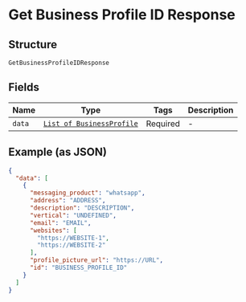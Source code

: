 
# Get Business Profile ID Response

## Structure

`GetBusinessProfileIDResponse`

## Fields

| Name | Type | Tags | Description |
|  --- | --- | --- | --- |
| `data` | [`List of BusinessProfile`](../../doc/models/business-profile.md) | Required | - |

## Example (as JSON)

```json
{
  "data": [
    {
      "messaging_product": "whatsapp",
      "address": "ADDRESS",
      "description": "DESCRIPTION",
      "vertical": "UNDEFINED",
      "email": "EMAIL",
      "websites": [
        "https://WEBSITE-1",
        "https://WEBSITE-2"
      ],
      "profile_picture_url": "https://URL",
      "id": "BUSINESS_PROFILE_ID"
    }
  ]
}
```


